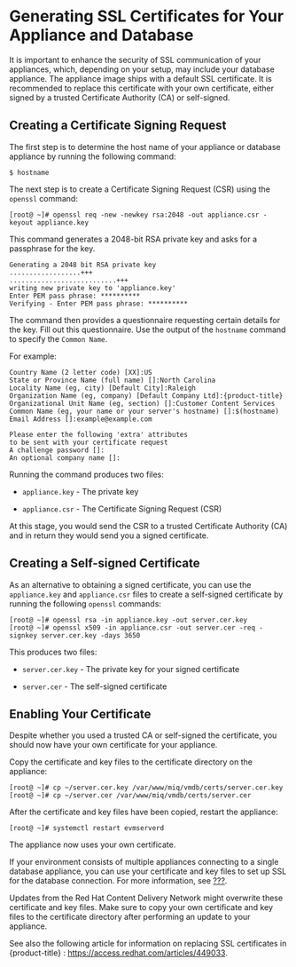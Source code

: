 # Generating SSL Certificates for Your Appliance and Database

It is important to enhance the security of SSL communication of your
appliances, which, depending on your setup, may include your database
appliance. The appliance image ships with a default SSL certificate. It
is recommended to replace this certificate with your own certificate,
either signed by a trusted Certificate Authority (CA) or self-signed.

## Creating a Certificate Signing Request

The first step is to determine the host name of your appliance or
database appliance by running the following command:

    $ hostname

The next step is to create a Certificate Signing Request (CSR) using the
`openssl` command:

    [root@ ~]# openssl req -new -newkey rsa:2048 -out appliance.csr -keyout appliance.key

This command generates a 2048-bit RSA private key and asks for a
passphrase for the key.

    Generating a 2048 bit RSA private key
    ..................+++
    ...........................+++
    writing new private key to 'appliance.key'
    Enter PEM pass phrase: **********
    Verifying - Enter PEM pass phrase: **********

The command then provides a questionnaire requesting certain details for
the key. Fill out this questionnaire. Use the output of the `hostname`
command to specify the `Common Name`.

For example:

    Country Name (2 letter code) [XX]:US
    State or Province Name (full name) []:North Carolina
    Locality Name (eg, city) [Default City]:Raleigh
    Organization Name (eg, company) [Default Company Ltd]:{product-title}
    Organizational Unit Name (eg, section) []:Customer Content Services
    Common Name (eg, your name or your server's hostname) []:$(hostname)
    Email Address []:example@example.com
    
    Please enter the following 'extra' attributes
    to be sent with your certificate request
    A challenge password []:
    An optional company name []:

Running the command produces two files:

  - `appliance.key` - The private key

  - `appliance.csr` - The Certificate Signing Request (CSR)

At this stage, you would send the CSR to a trusted Certificate Authority
(CA) and in return they would send you a signed certificate.

## Creating a Self-signed Certificate

As an alternative to obtaining a signed certificate, you can use the
`appliance.key` and `appliance.csr` files to create a self-signed
certificate by running the following `openssl` commands:

    [root@ ~]# openssl rsa -in appliance.key -out server.cer.key
    [root@ ~]# openssl x509 -in appliance.csr -out server.cer -req -signkey server.cer.key -days 3650

This produces two files:

  - `server.cer.key` - The private key for your signed certificate

  - `server.cer` - The self-signed certificate

## Enabling Your Certificate

Despite whether you used a trusted CA or self-signed the certificate,
you should now have your own certificate for your appliance.

Copy the certificate and key files to the certificate directory on the
appliance:

    [root@ ~]# cp ~/server.cer.key /var/www/miq/vmdb/certs/server.cer.key
    [root@ ~]# cp ~/server.cer /var/www/miq/vmdb/certs/server.cer

After the certificate and key files have been copied, restart the
appliance:

    [root@ ~]# systemctl restart evmserverd

The appliance now uses your own certificate.

If your environment consists of multiple appliances connecting to a
single database appliance, you can use your certificate and key files to
set up SSL for the database connection. For more information, see
[???](#_chap_red_hat_cloudforms_security_guide_setting_ssl_for_the_database_appliance).

<div class="important">

Updates from the Red Hat Content Delivery Network might overwrite these
certificate and key files. Make sure to copy your own certificate and
key files to the certificate directory after performing an update to
your appliance.

</div>

<div class="note">

See also the following article for information on replacing SSL
certificates in {product-title} :
<https://access.redhat.com/articles/449033>.

</div>
